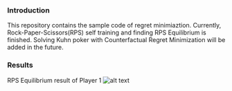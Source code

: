 ### Introduction
This repository contains the sample code of regret minimiaztion.
Currently, Rock-Paper-Scissors(RPS) self training and finding RPS Equilibrium is finished.
Solving Kuhn poker with Counterfactual Regret Minimization will be added in the future.

### Results
RPS Equilibrium result of Player 1
![alt text](https://raw.githubusercontent.com/andyliu42/Counterfactual_Regret_Minimization_Python/RPS/RPSEquilibriumP1.png)

